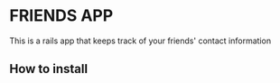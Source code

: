# FRIENDS APP 

This is a rails app that keeps track of your friends' contact information

## How to install 

```sh

```
